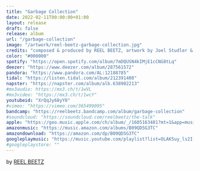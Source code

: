 ```yaml
---
title: "Garbage Collection"
date: 2022-02-11T00:00:00+01:00
layout: release
draft: false
release: album
url: "/garbage-collection"
image: "/artwork/reel-beetz-garbage-collection.jpg"
credits: "composed & produced by REEL BEETZ, artwork by Joel Studler & Lilian Salathé, Flute by Christian Studler, Guitar by Den Dala, Bass by James Iwa, Keys by Kenny Niggli, Guitar by Martin Oesch, Vocals by Carolina Müller, Sampling/Drums/Bass/Keys by Joel Studler, released February 11th, 2022"
color: "#000000"
spotify: "https://open.spotify.com/album/7mDQUSN4kIMjE1cCNG8tLq"
deezer: "https://www.deezer.com/album/287561572"
pandora: "https://www.pandora.com/AL:12188785"
tidal: "https://listen.tidal.com/album/212391408"
napster: "https://napster.com/album/alb.638902213"
#mx3audio: https://mx3.ch/t/1wVL
#mx3video: "https://mx3.ch/t/1wcY"
youtubeid: "XrQqJy68yY0"
#vimeo: "https://vimeo.com/365499095"
bandcamp: "https://reelbeetz.bandcamp.com/album/garbage-collection"
#soundcloud: "https://soundcloud.com/reelbeetz/the-talk"
apple: "https://geo.music.apple.com/ch/album/_/1605163481?mt=1&app=music&ls=1&at=1000lHKX"
amazonmusic: "https://music.amazon.com/albums/B09QD5G3TC"
amazondownload: "https://amazon.com/dp/B09QD5G3TC"
googleplaymusic: "https://music.youtube.com/playlist?list=OLAK5uy_ls2I-U2LNyLKR75pUQ0webdHGFXFx76Vw"
#googleplaystore: ""
---
```


by [REEL BEETZ](https://reelbeetz.ch)

